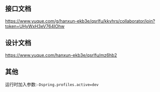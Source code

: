 ## 接口文档
https://www.yuque.com/g/hanxun-ekb3e/qsrlfu/kkvhrs/collaborator/join?token=UHyWxH3eV764IOhw

## 设计文档
https://www.yuque.com/hanxun-ekb3e/qsrlfu/mz6hb2

## 其他
运行时加入参数:`-Dspring.profiles.active=dev`
